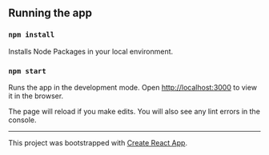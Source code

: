## Running the app

### `npm install`

Installs Node Packages in your local environment.

### `npm start`

Runs the app in the development mode.
Open [http://localhost:3000](http://localhost:3000) to view it in the browser.

The page will reload if you make edits.
You will also see any lint errors in the console.

***

This project was bootstrapped with [Create React App](https://github.com/facebookincubator/create-react-app).
